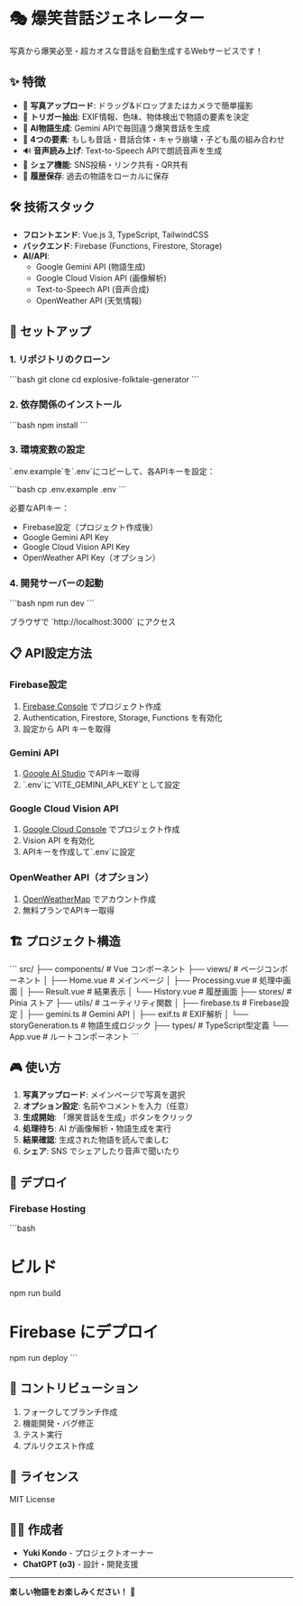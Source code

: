# 🎭 爆笑昔話ジェネレーター

写真から爆笑必至・超カオスな昔話を自動生成するWebサービスです！

## ✨ 特徴

- 📸 **写真アップロード**: ドラッグ&ドロップまたはカメラで簡単撮影
- 🎯 **トリガー抽出**: EXIF情報、色味、物体検出で物語の要素を決定
- 🤖 **AI物語生成**: Gemini APIで毎回違う爆笑昔話を生成
- 🎨 **4つの要素**: もしも昔話・昔話合体・キャラ崩壊・子ども風の組み合わせ
- 🔊 **音声読み上げ**: Text-to-Speech APIで朗読音声を生成
- 📱 **シェア機能**: SNS投稿・リンク共有・QR共有
- 📖 **履歴保存**: 過去の物語をローカルに保存

## 🛠️ 技術スタック

- **フロントエンド**: Vue.js 3, TypeScript, TailwindCSS
- **バックエンド**: Firebase (Functions, Firestore, Storage)
- **AI/API**: 
  - Google Gemini API (物語生成)
  - Google Cloud Vision API (画像解析)
  - Text-to-Speech API (音声合成)
  - OpenWeather API (天気情報)

## 🚀 セットアップ

### 1. リポジトリのクローン

\`\`\`bash
git clone <repository-url>
cd explosive-folktale-generator
\`\`\`

### 2. 依存関係のインストール

\`\`\`bash
npm install
\`\`\`

### 3. 環境変数の設定

\`.env.example\`を\`.env\`にコピーして、各APIキーを設定：

\`\`\`bash
cp .env.example .env
\`\`\`

必要なAPIキー：
- Firebase設定（プロジェクト作成後）
- Google Gemini API Key
- Google Cloud Vision API Key
- OpenWeather API Key（オプション）

### 4. 開発サーバーの起動

\`\`\`bash
npm run dev
\`\`\`

ブラウザで \`http://localhost:3000\` にアクセス

## 📋 API設定方法

### Firebase設定
1. [Firebase Console](https://console.firebase.google.com/) でプロジェクト作成
2. Authentication, Firestore, Storage, Functions を有効化
3. 設定から API キーを取得

### Gemini API
1. [Google AI Studio](https://aistudio.google.com/) でAPIキー取得
2. \`.env\`に\`VITE_GEMINI_API_KEY\`として設定

### Google Cloud Vision API
1. [Google Cloud Console](https://console.cloud.google.com/) でプロジェクト作成
2. Vision API を有効化
3. APIキーを作成して\`.env\`に設定

### OpenWeather API（オプション）
1. [OpenWeatherMap](https://openweathermap.org/api) でアカウント作成
2. 無料プランでAPIキー取得

## 🏗️ プロジェクト構造

\`\`\`
src/
├── components/          # Vue コンポーネント
├── views/              # ページコンポーネント
│   ├── Home.vue        # メインページ
│   ├── Processing.vue  # 処理中画面
│   ├── Result.vue      # 結果表示
│   └── History.vue     # 履歴画面
├── stores/             # Pinia ストア
├── utils/              # ユーティリティ関数
│   ├── firebase.ts     # Firebase設定
│   ├── gemini.ts       # Gemini API
│   ├── exif.ts         # EXIF解析
│   └── storyGeneration.ts # 物語生成ロジック
├── types/              # TypeScript型定義
└── App.vue             # ルートコンポーネント
\`\`\`

## 🎮 使い方

1. **写真アップロード**: メインページで写真を選択
2. **オプション設定**: 名前やコメントを入力（任意）
3. **生成開始**: 「爆笑昔話を生成」ボタンをクリック
4. **処理待ち**: AI が画像解析・物語生成を実行
5. **結果確認**: 生成された物語を読んで楽しむ
6. **シェア**: SNS でシェアしたり音声で聞いたり

## 🔄 デプロイ

### Firebase Hosting

\`\`\`bash
# ビルド
npm run build

# Firebase にデプロイ
npm run deploy
\`\`\`

## 🤝 コントリビューション

1. フォークしてブランチ作成
2. 機能開発・バグ修正
3. テスト実行
4. プルリクエスト作成

## 📄 ライセンス

MIT License

## 👨‍💻 作成者

- **Yuki Kondo** - プロジェクトオーナー
- **ChatGPT (o3)** - 設計・開発支援

---

**楽しい物語をお楽しみください！** 🎉
